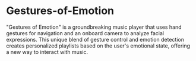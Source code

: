 # Gestures-of-Emotion
"Gestures of Emotion" is a groundbreaking music player that uses hand gestures for navigation and an onboard camera to analyze facial expressions. This unique blend of gesture control and emotion detection creates personalized playlists based on the user's emotional state, offering a new way to interact with music.
